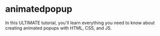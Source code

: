 # animatedpopup
In this ULTIMATE tutorial, you'll learn everything you need to know about creating animated popups with HTML, CSS, and JS.
